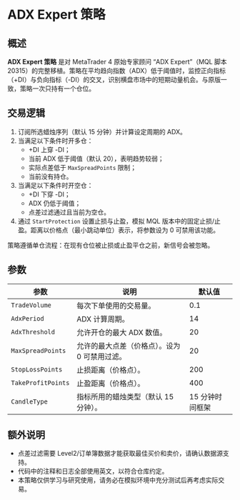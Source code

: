 # ADX Expert 策略

## 概述
**ADX Expert 策略** 是对 MetaTrader 4 原始专家顾问 “ADX Expert”（MQL 脚本 20315）的完整移植。策略在平均趋向指数（ADX）低于阈值时，监控正向指标（+DI）与负向指标（-DI）的交叉，识别横盘市场中的短期动量机会。与原版一致，策略一次只持有一个仓位。

## 交易逻辑
1. 订阅所选蜡烛序列（默认 15 分钟）并计算设定周期的 ADX。
2. 当满足以下条件时开多仓：
   - +DI 上穿 -DI；
   - 当前 ADX 低于阈值（默认 20），表明趋势较弱；
   - 实际点差低于 `MaxSpreadPoints` 限制；
   - 当前没有持仓。
3. 当满足以下条件时开空仓：
   - +DI 下穿 -DI；
   - ADX 仍低于阈值；
   - 点差过滤通过且当前为空仓。
4. 通过 `StartProtection` 设置止损与止盈，模拟 MQL 版本中的固定止损/止盈。距离以价格点（最小跳动单位）表示，将参数设为 0 可禁用该功能。

策略遵循单仓流程：在现有仓位被止损或止盈平仓之前，新信号会被忽略。

## 参数
| 参数 | 说明 | 默认值 |
| --- | --- | --- |
| `TradeVolume` | 每次下单使用的交易量。 | 0.1 |
| `AdxPeriod` | ADX 计算周期。 | 14 |
| `AdxThreshold` | 允许开仓的最大 ADX 数值。 | 20 |
| `MaxSpreadPoints` | 允许的最大点差（价格点）。设为 0 可禁用过滤。 | 20 |
| `StopLossPoints` | 止损距离（价格点）。 | 200 |
| `TakeProfitPoints` | 止盈距离（价格点）。 | 400 |
| `CandleType` | 指标所用的蜡烛类型（默认 15 分钟）。 | 15 分钟时间框架 |

## 额外说明
- 点差过滤需要 Level2/订单簿数据才能获取最佳买价和卖价，请确认数据源支持。
- 代码中的注释和日志全部使用英文，以符合仓库约定。
- 本策略仅供学习与研究使用，请务必在模拟环境中充分测试后再考虑实际交易。
